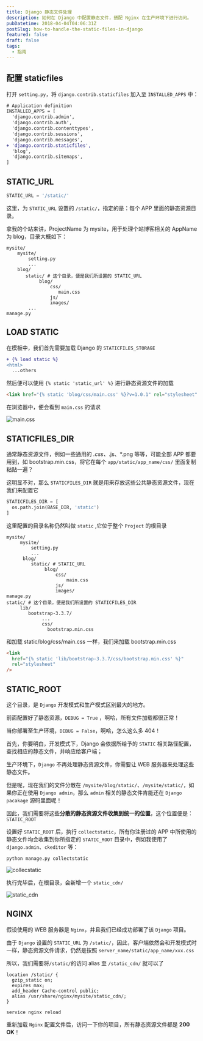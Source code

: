 ```yaml
---
title: Django 静态文件处理
description: 如何在 Django 中配置静态文件，搭配 Nginx 在生产环境下进行访问。
pubDatetime: 2018-04-04T04:06:31Z
postSlug: how-to-handle-the-static-files-in-django
featured: false
draft: false
tags:
  - 指南
---
```


## 配置 staticfiles

打开 `setting.py`，将 `django.contrib.staticfiles` 加入至 `INSTALLED_APPS` 中：

```diff title="settings.py"
# Application definition
INSTALLED_APPS = [
  'django.contrib.admin',
  'django.contrib.auth',
  'django.contrib.contenttypes',
  'django.contrib.sessions',
  'django.contrib.messages',
+ 'django.contrib.staticfiles',
  'blog',
  'django.contrib.sitemaps',
]
```

## STATIC_URL

```python
STATIC_URL = '/static/'
```

这里，为 `STATIC_URL` 设置的 `/static/`，指定的是：每个 APP 里面的静态资源目录。

拿我的个站来讲，ProjectName 为 mysite，用于处理个站博客相关的 AppName 为 blog，目录大概如下：

```shell
mysite/
    mysite/
        setting.py
        ...
    blog/
       static/ # 这个目录，便是我们所设置的 STATIC_URL
            blog/
                css/
                   main.css
                js/
                images/
        ...
manage.py
```

## LOAD STATIC

在模板中，我们首先需要加载 Django 的 `STATICFILES_STORAGE`

```diff title="base.html"
+ {% load static %}
<html>
  ...others
```

然后便可以使用 `{% static 'static_url' %}` 进行静态资源文件的加载

```html
<link href="{% static 'blog/css/main.css' %}?v=1.0.1" rel="stylesheet" />
```

在浏览器中，便会看到 `main.css` 的请求

![main.css](/images/how-to-handle-the-static-files-in-django/a311b0d8gy1fq0dx3gdqsj20p80izdhg.jpg)

## STATICFILES_DIR

通常静态资源文件，例如一些通用的 _.css、_.js、\*.png 等等，可能全部 APP 都要用到，如 bootstrap.min.css，将它在每个 `app/static/app_name/css/` 里面复制粘贴一遍？

这明显不对，那么 `STATICFILES_DIR` 就是用来存放这些公共静态资源文件，现在我们来配置它

```python
STATICFILES_DIR = [
  os.path.join(BASE_DIR, 'static')
]
```

这里配置的目录名称仍然叫做 `static` ,它位于整个 `Project` 的根目录

```shell
mysite/
     mysite/
         setting.py
         ...
      blog/
         static/ # STATIC_URL
              blog/
                  css/
                      main.css
                  js/
                  images/
manage.py
static/ # 这个目录，便是我们所设置的 STATICFILES_DIR
     lib/
        bootstrap-3.3.7/
             ...
             css/
               bootstrap.min.css
```

和加载 static/blog/css/main.css 一样，我们来加载 bootstrap.min.css

```html
<link
  href="{% static 'lib/bootstrap-3.3.7/css/bootstrap.min.css' %}"
  rel="stylesheet"
/>
```

## STATIC_ROOT

这个目录，是 `Django` 开发模式和生产模式区别最大的地方。

前面配置好了静态资源，`DEBUG = True` ，啊哈，所有文件加载都很正常！

当你部署至生产环境，`DEBUG = False`，啊哈，怎么这么多 404！

首先，你要明白，开发模式下，Django 会依据所给予的 `STATIC` 相关路径配置，查找相应的静态文件，并响应给客户端；

生产环境下，`Django` 不再处理静态资源文件，你需要让 WEB 服务器来处理这些静态文件。

但是呢，现在我们的文件分散在 `/mysite/blog/static/`、`/mysite/static/`，如果你正在使用 `Django admin`，那么 `admin` 相关的静态文件肯能还在 `Django pacakage` 源码里面呢！

因此，我们需要将这些**分散的静态资源文件收集到统一的位置**，这个位置便是：`STATIC_ROOT`

设置好 `STATIC_ROOT` 后，执行 `collectstatic`，所有你注册过的 APP 中所使用的静态文件均会收集到你所指定的 `STATIC_ROOT` 目录中，例如我使用了 `django.admin`、`ckeditor` 等：

```shell
python manage.py collectstatic
```

![collecstatic](/images/how-to-handle-the-static-files-in-django/a311b0d8gy1fq0eoizv66j20jw0b475d.jpg)

执行完毕后，在根目录，会新增一个 `static_cdn/`

![static_cdn](/images/how-to-handle-the-static-files-in-django/a311b0d8gy1fq0epp14evj207s0brjrq.jpg)

## NGINX

假设使用的 WEB 服务器是 `Nginx`，并且我们已经成功部署了该 `Django` 项目。

由于 `Django` 设置的 `STATIC_URL` 为 `/static/`，因此，客户端依然会和开发模式时一样，静态资源文件请求，仍然是按照 `server_name/static/app_name/xxx.css`

所以，我们需要将`/static/`的访问 alias 至 `/static_cdn/` 就可以了

```nginx
location /static/ {
  gzip_static on;
  expires max;
  add_header Cache-control public;
  alias /usr/share/nginx/mysite/static_cdn/;
}
```

```shell
service nginx reload
```

重新加载 `Nginx` 配置文件后，访问一下你的项目，所有静态资源文件都是 **200 OK**！
